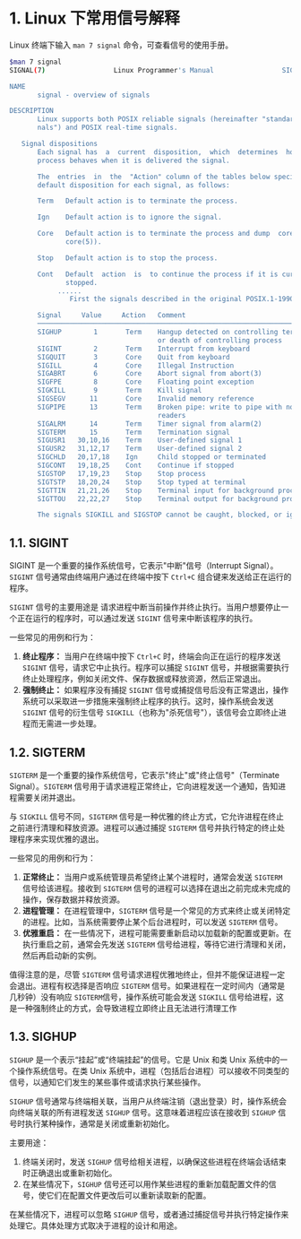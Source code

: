 <!--
 * @Author: JohnJeep
 * @Date: 2023-07-25 14:51:53
 * @LastEditors: JohnJeep
 * @LastEditTime: 2023-07-25 15:33:23
 * @Description: Linux 下常用信号解释
 * Copyright (c) 2023 by John Jeep, All Rights Reserved. 
-->


# 1. Linux 下常用信号解释

Linux 终端下输入 `man 7 signal` 命令，可查看信号的使用手册。

```sh
$man 7 signal
SIGNAL(7)                 Linux Programmer's Manual                 SIGNAL(7)

NAME
       signal - overview of signals

DESCRIPTION
       Linux supports both POSIX reliable signals (hereinafter "standard sig‐
       nals") and POSIX real-time signals.

   Signal dispositions
       Each signal has  a  current  disposition,  which  determines  how  the
       process behaves when it is delivered the signal.

       The  entries  in  the  "Action" column of the tables below specify the
       default disposition for each signal, as follows:

       Term   Default action is to terminate the process.

       Ign    Default action is to ignore the signal.

       Core   Default action is to terminate the process and dump  core  (see
              core(5)).

       Stop   Default action is to stop the process.

       Cont   Default  action  is  to continue the process if it is currently
              stopped.
			......
		       First the signals described in the original POSIX.1-1990 standard.

       Signal     Value     Action   Comment
       ──────────────────────────────────────────────────────────────────────
       SIGHUP        1       Term    Hangup detected on controlling terminal
                                     or death of controlling process
       SIGINT        2       Term    Interrupt from keyboard
       SIGQUIT       3       Core    Quit from keyboard
       SIGILL        4       Core    Illegal Instruction
       SIGABRT       6       Core    Abort signal from abort(3)
       SIGFPE        8       Core    Floating point exception
       SIGKILL       9       Term    Kill signal
       SIGSEGV      11       Core    Invalid memory reference
       SIGPIPE      13       Term    Broken pipe: write to pipe with no
                                     readers
       SIGALRM      14       Term    Timer signal from alarm(2)
       SIGTERM      15       Term    Termination signal
       SIGUSR1   30,10,16    Term    User-defined signal 1
       SIGUSR2   31,12,17    Term    User-defined signal 2
       SIGCHLD   20,17,18    Ign     Child stopped or terminated
       SIGCONT   19,18,25    Cont    Continue if stopped
       SIGSTOP   17,19,23    Stop    Stop process
       SIGTSTP   18,20,24    Stop    Stop typed at terminal
       SIGTTIN   21,21,26    Stop    Terminal input for background process
       SIGTTOU   22,22,27    Stop    Terminal output for background process

       The signals SIGKILL and SIGSTOP cannot be caught, blocked, or ignored.

```

## 1.1. SIGINT
SIGINT 是一个重要的操作系统信号，它表示"中断"信号（Interrupt Signal）。`SIGINT` 信号通常由终端用户通过在终端中按下 `Ctrl+C` 组合键来发送给正在运行的程序。

`SIGINT` 信号的主要用途是 请求进程中断当前操作并终止执行。当用户想要停止一个正在运行的程序时，可以通过发送 `SIGINT` 信号来中断该程序的执行。

一些常见的用例和行为：

1. **终止程序：** 当用户在终端中按下 `Ctrl+C` 时，终端会向正在运行的程序发送 `SIGINT` 信号，请求它中止执行。程序可以捕捉 `SIGINT` 信号，并根据需要执行终止处理程序，例如关闭文件、保存数据或释放资源，然后正常退出。
2. **强制终止：** 如果程序没有捕捉 `SIGINT` 信号或捕捉信号后没有正常退出，操作系统可以采取进一步措施来强制终止程序的执行。这时，操作系统会发送 `SIGINT` 信号的衍生信号 `SIGKILL`（也称为"杀死信号"），该信号会立即终止进程而无需进一步处理。


## 1.2. SIGTERM 
`SIGTERM` 是一个重要的操作系统信号，它表示"终止"或"终止信号"（Terminate Signal）。`SIGTERM` 信号用于请求进程正常终止，它向进程发送一个通知，告知进程需要关闭并退出。

与 `SIGKILL` 信号不同，`SIGTERM` 信号是一种优雅的终止方式，它允许进程在终止之前进行清理和释放资源。进程可以通过捕捉 `SIGTERM` 信号并执行特定的终止处理程序来实现优雅的退出。

一些常见的用例和行为：

1. **正常终止：** 当用户或系统管理员希望终止某个进程时，通常会发送 `SIGTERM` 信号给该进程。接收到 `SIGTERM` 信号的进程可以选择在退出之前完成未完成的操作，保存数据并释放资源。
2. **进程管理：** 在进程管理中，`SIGTERM` 信号是一个常见的方式来终止或关闭特定的进程。比如，当系统需要停止某个后台进程时，可以发送 `SIGTERM` 信号。
3. **优雅重启：** 在一些情况下，进程可能需要重新启动以加载新的配置或更新。在执行重启之前，通常会先发送 `SIGTERM` 信号给进程，等待它进行清理和关闭，然后再启动新的实例。

值得注意的是，尽管 `SIGTERM` 信号请求进程优雅地终止，但并不能保证进程一定会退出。进程有权选择是否响应 `SIGTERM` 信号。如果进程在一定时间内（通常是几秒钟）没有响应 `SIGTERM`信号，操作系统可能会发送 `SIGKILL` 信号给进程，这是一种强制终止的方式，会导致进程立即终止且无法进行清理工作


## 1.3. SIGHUP
`SIGHUP` 是一个表示“挂起”或“终端挂起”的信号。它是 Unix 和类 Unix 系统中的一个操作系统信号。在类 Unix 系统中，进程（包括后台进程）可以接收不同类型的信号，以通知它们发生的某些事件或请求执行某些操作。

`SIGHUP` 信号通常与终端相关联，当用户从终端注销（退出登录）时，操作系统会向终端关联的所有进程发送 `SIGHUP` 信号。这意味着进程应该在接收到 `SIGHUP` 信号时执行某种操作，通常是关闭或重新初始化。

主要用途：

1. 终端关闭时，发送 `SIGHUP` 信号给相关进程，以确保这些进程在终端会话结束时正确退出或重新初始化。
2. 在某些情况下，`SIGHUP` 信号还可以用作某些进程的重新加载配置文件的信号，使它们在配置文件更改后可以重新读取新的配置。

在某些情况下，进程可以忽略 `SIGHUP` 信号，或者通过捕捉信号并执行特定操作来处理它。具体处理方式取决于进程的设计和用途。